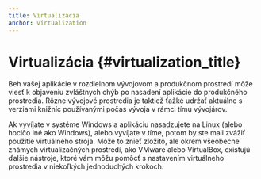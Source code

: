 ```yaml
---
title: Virtualizácia
anchor: virtualization
---
```


# Virtualizácia {#virtualization_title}

Beh vašej aplikácie v rozdielnom vývojovom a produkčnom prostredí môže viesť k objaveniu zvláštnych chýb
po nasadení aplikácie do produkčného prostredia. Rôzne vývojové prostredia je taktiež ťažké udržať aktuálne
s verziami knižníc používanými počas vývoja v rámci tímu vývojárov.

Ak vyvíjate v systéme Windows a aplikáciu nasadzujete na Linux (alebo hocičo iné ako Windows), alebo vyvíjate v tíme,
potom by ste mali zvážiť použitie virtuálneho stroja. Môže to znieť zložito, ale okrem všeobecne známych virtualizačných
prostredí, ako VMware alebo VirtualBox, existujú ďalšie nástroje, ktoré vám môžu pomôcť s nastavením virtuálneho prostredia
v niekoľkých jednoduchých krokoch.
